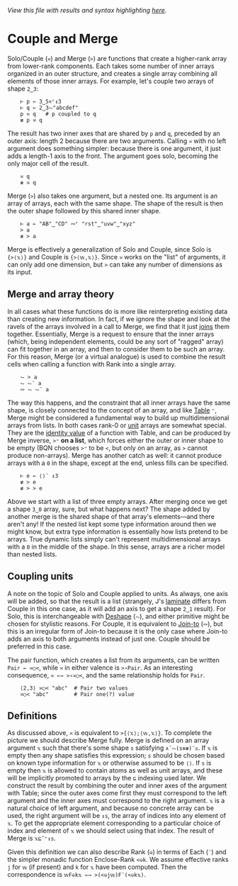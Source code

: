 *View this file with results and syntax highlighting [here](https://mlochbaum.github.io/BQN/doc/couple.html).*

# Couple and Merge

Solo/Couple (`≍`) and Merge (`>`) are functions that create a higher-rank array from lower-rank components. Each takes some number of inner arrays organized in an outer structure, and creates a single array combining all elements of those inner arrays. For example, let's couple two arrays of shape `2‿3`:

        ⊢ p ← 3‿5×⌜↕3
        ⊢ q ← 2‿3⥊"abcdef"
        p ≍ q   # p coupled to q
        ≢ p ≍ q

The result has two inner axes that are shared by `p` and `q`, preceded by an outer axis: length 2 because there are two arguments. Calling `≍` with no left argument does something simpler: because there is one argument, it just adds a length-1 axis to the front. The argument goes solo, becoming the only major cell of the result.

        ≍ q
        ≢ ≍ q

Merge (`>`) also takes one argument, but a nested one. Its argument is an array of arrays, each with the same shape. The shape of the result is then the outer shape followed by this shared inner shape.

        ⊢ a ← "AB"‿"CD" ∾⌜ "rst"‿"uvw"‿"xyz"
        > a
        ≢ > a

Merge is effectively a generalization of Solo and Couple, since Solo is `{>⟨𝕩⟩}` and Couple is `{>⟨𝕨,𝕩⟩}`. Since `≍` works on the "list" of arguments, it can only add one dimension, but `>` can take any number of dimensions as its input.

## Merge and array theory

In all cases what these functions do is more like reinterpreting existing data than creating new information. In fact, if we ignore the shape and look at the ravels of the arrays involved in a call to Merge, we find that it just [joins](join.md) them together. Essentially, Merge is a request to ensure that the inner arrays (which, being independent elements, could be any sort of "ragged" array) can fit together in an array, and then to consider them to be such an array. For this reason, Merge (or a virtual analogue) is used to combine the result cells when calling a function with Rank into a single array.

        ⥊ > a
        ⥊ ⥊¨ a
        ∾ ⥊ ⥊¨ a

The way this happens, and the constraint that all inner arrays have the same shape, is closely connected to the concept of an array, and like [Table](map.md#table) `⌜`, Merge might be considered a fundamental way to build up multidimensional arrays from lists. In both cases rank-0 or [unit](enclose.md#whats-a-unit) arrays are somewhat special. They are the [identity value](fold.md#identity-values) of a function with Table, and can be produced by Merge inverse, `>⁼` **on a list**, which forces either the outer or inner shape to be empty (BQN chooses `>⁼` to be `<`, but only on an array, as `>` cannot produce non-arrays). Merge has another catch as well: it cannot produce arrays with a `0` in the shape, except at the end, unless fills can be specified.

        ⊢ e ← ⟨⟩¨ ↕3
        ≢ > e
        ≢ > > e

Above we start with a list of three empty arrays. After merging once we get a shape `3‿0` array, sure, but what happens next? The shape added by another merge is the shared shape of that array's elements—and there aren't any! If the nested list kept some type information around then we might know, but extra type information is essentially how lists pretend to be arrays. True dynamic lists simply can't represent multidimensional arrays with a `0` in the middle of the shape. In this sense, arrays are a richer model than nested lists.

## Coupling units

A note on the topic of Solo and Couple applied to units. As always, one axis will be added, so that the result is a list (strangely, J's [laminate](https://code.jsoftware.com/wiki/Vocabulary/commaco#dyadic) differs from Couple in this one case, as it will add an axis to get a shape `2‿1` result). For Solo, this is interchangeable with [Deshape](reshape.md) (`⥊`), and either primitive might be chosen for stylistic reasons. For Couple, it is equivalent to [Join-to](join.md) (`∾`), but this is an irregular form of Join-to because it is the only case where Join-to adds an axis to both arguments instead of just one. Couple should be preferred in this case.

The pair function, which creates a list from its arguments, can be written `Pair ← ≍○<`, while `≍` in either valence is `>∘Pair`. As an interesting consequence, `≍ ←→ >∘≍○<`, and the same relationship holds for `Pair`.

        ⟨2,3⟩ ≍○< "abc"  # Pair two values
        ≍○< "abc"        # Pair one(?) value

## Definitions

As discussed above, `≍` is equivalent to `>{⟨𝕩⟩;⟨𝕨,𝕩⟩}`. To complete the picture we should describe Merge fully. Merge is defined on an array argument `𝕩` such that there's some shape `s` satisfying `∧´⥊(s≡≢)¨𝕩`. If `𝕩` is empty then any shape satisfies this expression; `s` should be chosen based on known type information for `𝕩` or otherwise assumed to be `⟨⟩`. If `s` is empty then `𝕩` is allowed to contain atoms as well as unit arrays, and these will be implicitly promoted to arrays by the `⊑` indexing used later. We construct the result by combining the outer and inner axes of the argument with Table; since the outer axes come first they must correspond to the left argument and the inner axes must correspond to the right argument. `𝕩` is a natural choice of left argument, and because no concrete array can be used, the right argument will be `↕s`, the array of indices into any element of `𝕩`. To get the appropriate element corresponding to a particular choice of index and element of `𝕩` we should select using that index. The result of Merge is `𝕩⊑˜⌜↕s`.

Given this definition we can also describe Rank (`⎉`) in terms of Each (`¨`) and the simpler monadic function Enclose-Rank `<⎉k`. We assume effective ranks `j` for `𝕨` (if present) and `k` for `𝕩` have been computed. Then the correspondence is `𝕨F⎉k𝕩 ←→ >(<⎉j𝕨)F¨(<⎉k𝕩)`.
